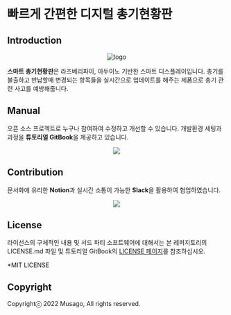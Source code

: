 # 빠르게 간편한 디지털 총기현황판

## Introduction
<p align="center">
  <img src="https://user-images.githubusercontent.com/85000764/193397925-9a59fcc6-93ce-426d-a784-fc79fc14896e.png" alt="logo"/>
</p>

**스마트 총기현황판**은 라즈베리파이, 아두이노 기반한 스마트 디스플레이입니다.
총기를 불출하고 반납할때 변경되는 항목들을 실시간으로 업데이트를 해주는 제품으로 총기 관련
사고를 예방해줍니다. 

## Manual
오픈 소스 프로젝트로 누구나 참여하여 수정하고 개선할 수 있습니다. 개발환경 세팅과 과정을 **튜토리얼 GitBook**을 제공하고 있습니다.

<p align="center">
  <a href="https://musago.gitbook.io/untitled/" target="_blank">
    <img src="https://img.shields.io/badge/GitBook-project_doc-blue?&style=for-the-badge&logo=github" />
  </a>
</p>

## Contribution
문서화에 유리한 **Notion**과 실시간 소통이 가능한 **Slack**을 활용하여 협업하였습니다. 
<p align="center">
  <a href="https://www.notion.so/OFF-NARA-b822e97d6b72433b84d49dd200afabf8" target="_blank">
    <img src="https://img.shields.io/badge/NOTION-team_page-green?&style=for-the-badge&logo=notion" />
  </a>
</p>

## License
라이선스의 구체적인 내용 및 서드 파티 소프트웨어에 대해서는 본 레퍼지토리의 LICENSE.md 파일 및 튜토리얼 GitBook의 <a href="https://musago.gitbook.io/untitled/license">LICENSE 페이지</a>를 참조하십시오.

*MIT LICENSE

## Copyright
Copyrightⓒ 2022 Musago, All rights reserved.

